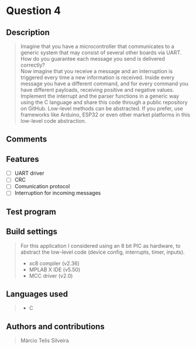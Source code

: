 # Question 4

## Description

> Imagine that you have a microcontroller that communicates to a generic system that may consist of several other boards via UART. How do you guarantee each message you send is delivered correctly?  
> Now imagine that you receive a message and an interruption is triggered every time a new information is received. Inside every message you have a different command, and for every command you have different payloads, receiving positive and negative values.  
> Implement the interrupt and the parser functions in a generic way using the C language and share this code through a public repository on GitHub. Low-level methods can be abstracted. If you prefer, use frameworks like Arduino, ESP32 or even other market platforms in this low-level code abstraction.

## Comments

## Features

- [ ] UART driver
- [ ] CRC
- [ ] Comunication protocol
- [ ] Interruption for incoming messages

## Test program

## Build settings

> For this application I considered using an 8 bit PIC as hardware, to abstract the low-level code (device config, interrupts, timer, inputs).
>- xc8 compiler (v2.36)
>- MPLAB X IDE (v5.50)
>- MCC driver (v2.0)

## Languages used

>- C

## Authors and contributions

> Márcio Telis Silveira
